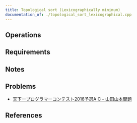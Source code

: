 ```yaml
---
title: Topological sort (Lexicographically minimum)
documentation_of: ./topological_sort_lexicographical.cpp
---
```


## Operations

## Requirements

## Notes

## Problems

- [天下一プログラマーコンテスト2016予選A C - 山田山本問題](https://atcoder.jp/contests/tenka1-2016-quala/tasks/tenka1_2016_qualA_c)

## References

